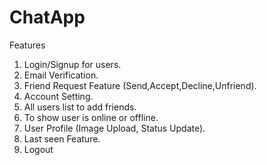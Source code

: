# ChatApp
Features
1. Login/Signup for users.
2. Email Verification.
3. Friend Request Feature (Send,Accept,Decline,Unfriend).
4. Account Setting.
5. All users list to add friends.
6. To show user is online or offline.
7. User Profile (Image Upload, Status Update).
8. Last seen Feature.
9. Logout
